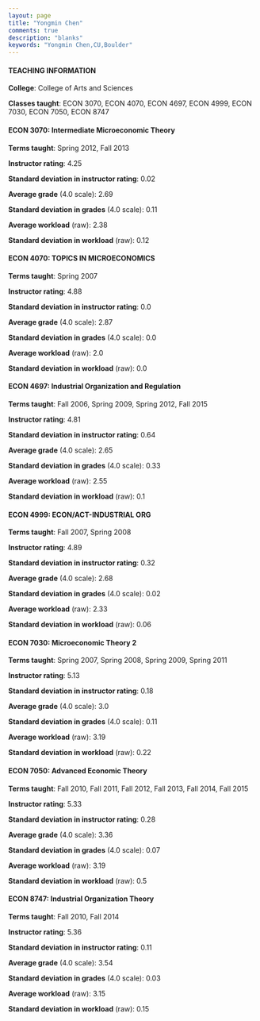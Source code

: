 ```yaml
---
layout: page
title: "Yongmin Chen" 
comments: true
description: "blanks"
keywords: "Yongmin Chen,CU,Boulder"
---
```

<head>
<script src="https://ajax.googleapis.com/ajax/libs/jquery/2.1.3/jquery.min.js"></script>
<script src="https://dl.dropboxusercontent.com/s/pc42nxpaw1ea4o9/highcharts.js?dl=0"></script>
<!-- <script src="../assets/js/highcharts.js"></script> -->
<style type="text/css">@font-face {
	font-family: "Bebas Neue";
	src: url(https://www.filehosting.org/file/details/544349/BebasNeue Regular.otf) format("opentype");
	}
	h1.Bebas { 
		font-family: "Bebas Neue", Verdana, Tahoma;
	}
</style>
</head>
	   
#### TEACHING INFORMATION

**College**: College of Arts and Sciences

**Classes taught**: ECON 3070, ECON 4070, ECON 4697, ECON 4999, ECON 7030, ECON 7050, ECON 8747

#### ECON 3070: Intermediate Microeconomic Theory

**Terms taught**: Spring 2012, Fall 2013

**Instructor rating**: 4.25

**Standard deviation in instructor rating**: 0.02

**Average grade** (4.0 scale): 2.69

**Standard deviation in grades** (4.0 scale): 0.11

**Average workload** (raw): 2.38

**Standard deviation in workload** (raw): 0.12

#### ECON 4070: TOPICS IN MICROECONOMICS

**Terms taught**: Spring 2007

**Instructor rating**: 4.88

**Standard deviation in instructor rating**: 0.0

**Average grade** (4.0 scale): 2.87

**Standard deviation in grades** (4.0 scale): 0.0

**Average workload** (raw): 2.0

**Standard deviation in workload** (raw): 0.0

#### ECON 4697: Industrial Organization and Regulation

**Terms taught**: Fall 2006, Spring 2009, Spring 2012, Fall 2015

**Instructor rating**: 4.81

**Standard deviation in instructor rating**: 0.64

**Average grade** (4.0 scale): 2.65

**Standard deviation in grades** (4.0 scale): 0.33

**Average workload** (raw): 2.55

**Standard deviation in workload** (raw): 0.1

#### ECON 4999: ECON/ACT-INDUSTRIAL ORG

**Terms taught**: Fall 2007, Spring 2008

**Instructor rating**: 4.89

**Standard deviation in instructor rating**: 0.32

**Average grade** (4.0 scale): 2.68

**Standard deviation in grades** (4.0 scale): 0.02

**Average workload** (raw): 2.33

**Standard deviation in workload** (raw): 0.06

#### ECON 7030: Microeconomic Theory 2

**Terms taught**: Spring 2007, Spring 2008, Spring 2009, Spring 2011

**Instructor rating**: 5.13

**Standard deviation in instructor rating**: 0.18

**Average grade** (4.0 scale): 3.0

**Standard deviation in grades** (4.0 scale): 0.11

**Average workload** (raw): 3.19

**Standard deviation in workload** (raw): 0.22

#### ECON 7050: Advanced Economic Theory

**Terms taught**: Fall 2010, Fall 2011, Fall 2012, Fall 2013, Fall 2014, Fall 2015

**Instructor rating**: 5.33

**Standard deviation in instructor rating**: 0.28

**Average grade** (4.0 scale): 3.36

**Standard deviation in grades** (4.0 scale): 0.07

**Average workload** (raw): 3.19

**Standard deviation in workload** (raw): 0.5

#### ECON 8747: Industrial Organization Theory

**Terms taught**: Fall 2010, Fall 2014

**Instructor rating**: 5.36

**Standard deviation in instructor rating**: 0.11

**Average grade** (4.0 scale): 3.54

**Standard deviation in grades** (4.0 scale): 0.03

**Average workload** (raw): 3.15

**Standard deviation in workload** (raw): 0.15

